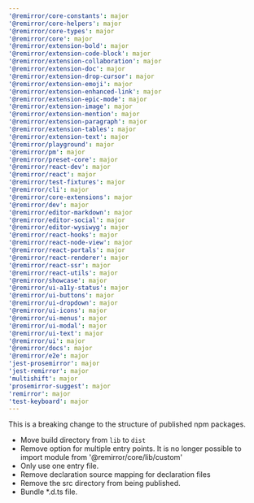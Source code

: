 ```yaml
---
'@remirror/core-constants': major
'@remirror/core-helpers': major
'@remirror/core-types': major
'@remirror/core': major
'@remirror/extension-bold': major
'@remirror/extension-code-block': major
'@remirror/extension-collaboration': major
'@remirror/extension-doc': major
'@remirror/extension-drop-cursor': major
'@remirror/extension-emoji': major
'@remirror/extension-enhanced-link': major
'@remirror/extension-epic-mode': major
'@remirror/extension-image': major
'@remirror/extension-mention': major
'@remirror/extension-paragraph': major
'@remirror/extension-tables': major
'@remirror/extension-text': major
'@remirror/playground': major
'@remirror/pm': major
'@remirror/preset-core': major
'@remirror/react-dev': major
'@remirror/react': major
'@remirror/test-fixtures': major
'@remirror/cli': major
'@remirror/core-extensions': major
'@remirror/dev': major
'@remirror/editor-markdown': major
'@remirror/editor-social': major
'@remirror/editor-wysiwyg': major
'@remirror/react-hooks': major
'@remirror/react-node-view': major
'@remirror/react-portals': major
'@remirror/react-renderer': major
'@remirror/react-ssr': major
'@remirror/react-utils': major
'@remirror/showcase': major
'@remirror/ui-a11y-status': major
'@remirror/ui-buttons': major
'@remirror/ui-dropdown': major
'@remirror/ui-icons': major
'@remirror/ui-menus': major
'@remirror/ui-modal': major
'@remirror/ui-text': major
'@remirror/ui': major
'@remirror/docs': major
'@remirror/e2e': major
'jest-prosemirror': major
'jest-remirror': major
'multishift': major
'prosemirror-suggest': major
'remirror': major
'test-keyboard': major
---
```


This is a breaking change to the structure of published npm packages.

- Move build directory from `lib` to `dist`
- Remove option for multiple entry points. It is no longer possible to import module from '@remirror/core/lib/custom'
- Only use one entry file.
- Remove declaration source mapping for declaration files
- Remove the src directory from being published.
- Bundle \*.d.ts file.
